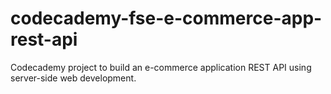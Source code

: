 # codecademy-fse-e-commerce-app-rest-api
Codecademy project to build an e-commerce application REST API using server-side web development.
